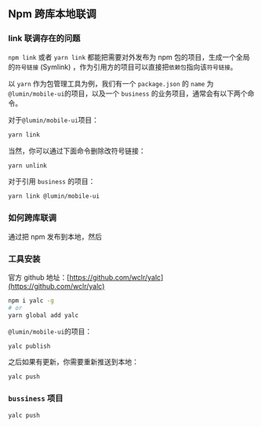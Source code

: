 ## Npm 跨库本地联调 
### link 联调存在的问题

 `npm link` 或者 `yarn link` 都能把需要对外发布为 npm 包的项目，生成一个全局的`符号链接` (Symlink) ，作为引用方的项目可以直接把`依赖包`指向该`符号链接`。

以 `yarn` 作为包管理工具为例，我们有一个 `package.json` 的 `name` 为`@lumin/mobile-ui`的项目，以及一个 `business` 的业务项目，通常会有以下两个命令。

对于`@lumin/mobile-ui`项目：

``` bash
yarn link
```

当然，你可以通过下面命令删除改符号链接：

``` bash
yarn unlink
```

对于引用 `business` 的项目：

``` bash
yarn link @lumin/mobile-ui
```

### 如何跨库联调

通过把 npm 发布到本地，然后

### 工具安装

官方 github 地址：[https://github.com/wclr/yalc](https://github.com/wclr/yalc)

``` bash
npm i yalc -g
# or
yarn global add yalc
```

`@lumin/mobile-ui`的项目：

``` bash
yalc publish
```

之后如果有更新，你需要重新推送到本地：

``` bash
yalc push
```

### `bussiness` 项目

``` bash
yalc push
```
